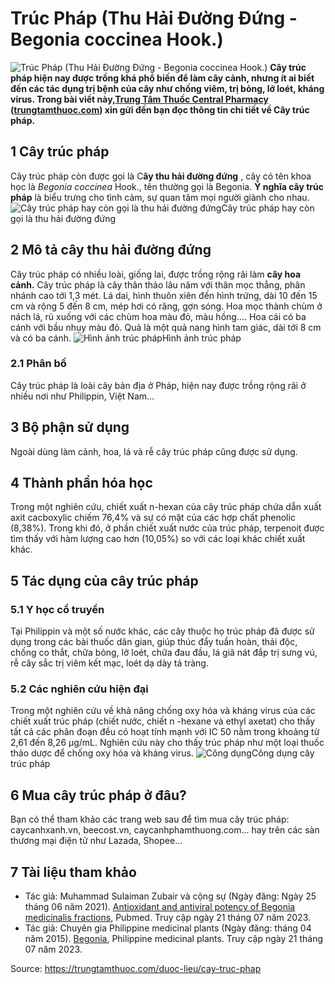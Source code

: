 # Trúc Pháp (Thu Hải Đường Đứng - Begonia coccinea Hook.)

![Trúc Pháp \(Thu Hải Đường Đứng - Begonia coccinea Hook.\)](https://trungtamthuoc.com/images/others/truc-phap-1-0674.jpg)
**Cây trúc pháp hiện nay được trồng khá phổ biến để làm cây cảnh, nhưng ít ai biết đến các tác dụng trị bệnh của cây như chống viêm, trị bỏng, lở loét, kháng virus. Trong bài viết này,[Trung Tâm Thuốc Central Pharmacy](https://trungtamthuoc.com/ "Trung Tâm Thuốc Central Pharmacy") ([trungtamthuoc.com](https://trungtamthuoc.com/ "trungtamthuoc.com")) xin gửi đến bạn đọc thông tin chi tiết về Cây trúc pháp.**
##  1 Cây trúc pháp
Cây trúc pháp còn được gọi là C**ây thu hải đường đứng** , cây có tên khoa học là  _Begonia coccinea_ Hook., tên thường gọi là Begonia.
**Ý nghĩa cây trúc pháp** là biểu trưng cho tình cảm, sự quan tâm mọi người giành cho nhau.
![Cây trúc pháp hay còn gọi là thu hải đường đứng](https://trungtamthuoc.com/images/item/truc-phap-2.jpg)Cây trúc pháp hay còn gọi là thu hải đường đứng
##  2 Mô tả cây thu hải đường đứng
Cây trúc pháp có nhiều loài, giống lai, được trồng rộng rãi làm **cây hoa cảnh.**
Cây trúc pháp là cây thân thảo lâu năm với thân mọc thẳng, phân nhánh cao tới 1,3 mét.
Lá dai, hình thuôn xiên đến hình trứng, dài 10 đến 15 cm và rộng 5 đến 8 cm, mép hơi có răng, gợn sóng.
Hoa mọc thành chùm ở nách lá, rủ xuống với các chùm hoa màu đỏ, màu hồng.... Hoa cái có ba cánh với bầu nhụy màu đỏ.
Quả là một quả nang hình tam giác, dài tới 8 cm và có ba cánh.
![Hình ảnh trúc pháp](https://trungtamthuoc.com/images/item/truc-phap-3.jpg)Hình ảnh trúc pháp
### 2.1 Phân bố
Cây trúc pháp là loài cây bản địa ở Pháp, hiện nay được trồng rộng rãi ở nhiều nơi như Philippin, Việt Nam...
##  3 Bộ phận sử dụng
Ngoài dùng làm cảnh, hoa, lá và rễ cây trúc pháp cũng được sử dụng.
##  4 Thành phần hóa học
Trong một nghiên cứu, chiết xuất n-hexan của cây trúc pháp chứa dẫn xuất axit cacboxylic chiếm 76,4% và sự có mặt của các hợp chất phenolic (8,38%). Trong khi đó, ở phần chiết xuất nước của trúc pháp, terpenoit được tìm thấy với hàm lượng cao hơn (10,05%) so với các loại khác chiết xuất khác.
##  5 Tác dụng của cây trúc pháp
### 5.1 Y học cổ truyền
Tại Philippin và một số nước khác, các cây thuộc họ trúc pháp đã được sử dụng trong các bài thuốc dân gian, giúp thúc đẩy tuần hoàn, thải độc, chống co thắt, chữa bỏng, lở loét, chữa đau đầu, lá giã nát đắp trị sưng vú, rễ cây sắc trị viêm kết mạc, loét dạ dày tá tràng.
### 5.2 Các nghiên cứu hiện đại
Trong một nghiên cứu về khả năng chống oxy hóa và kháng virus của các chiết xuất trúc pháp (chiết nước, chiết n -hexane và ethyl axetat) cho thấy tất cả các phân đoạn đều có hoạt tính mạnh với IC 50 nằm trong khoảng từ 2,61 đến 8,26 μg/mL. Nghiên cứu này cho thấy trúc pháp như một loại thuốc thảo dược để chống oxy hóa và kháng virus.
![Công dụng](https://trungtamthuoc.com/images/item/truc-phap-4.jpg)Công dụng cây trúc pháp
##  6 Mua cây trúc pháp ở đâu?
Bạn có thể tham khảo các trang web sau để tìm mua cây trúc pháp: caycanhxanh.vn, beecost.vn, caycanhphamthuong.com... hay trên các sàn thương mại điện tử như Lazada, Shopee...
##  7 Tài liệu tham khảo
  * Tác giả: Muhammad Sulaiman Zubair và cộng sự (Ngày đăng: Ngày 25 tháng 06 năm 2021). [Antioxidant and antiviral potency of Begonia medicinalis fractions](https://pubmed.ncbi.nlm.nih.gov/34214356/), Pubmed. Truy cập ngày 21 tháng 07 năm 2023.
  * Tác giả: Chuyên gia Philippine medicinal plants (Ngày đăng: tháng 04 năm 2015). [Begonia](http://www.stuartxchange.org/Begonia), Philippine medicinal plants. Truy cập ngày 21 tháng 07 năm 2023.




Source: https://trungtamthuoc.com/duoc-lieu/cay-truc-phap